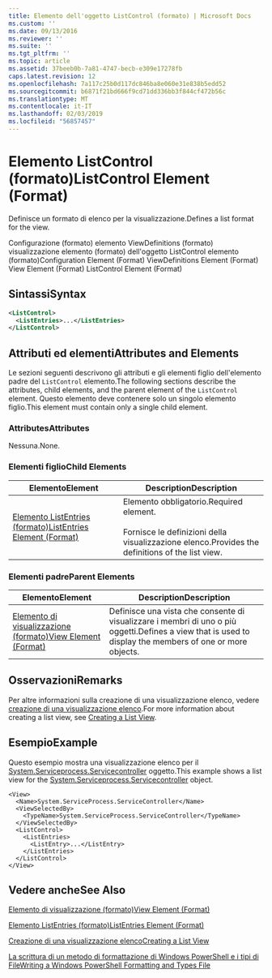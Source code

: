 ```yaml
---
title: Elemento dell'oggetto ListControl (formato) | Microsoft Docs
ms.custom: ''
ms.date: 09/13/2016
ms.reviewer: ''
ms.suite: ''
ms.tgt_pltfrm: ''
ms.topic: article
ms.assetid: 37beeb0b-7a81-4747-becb-e309e17278fb
caps.latest.revision: 12
ms.openlocfilehash: 7a117c25b0d117dc846ba8e060e31e838b5edd52
ms.sourcegitcommit: b6871f21bd666f9cd71dd336bb3f844cf472b56c
ms.translationtype: MT
ms.contentlocale: it-IT
ms.lasthandoff: 02/03/2019
ms.locfileid: "56857457"
---
```

# <a name="listcontrol-element-format"></a><span data-ttu-id="48312-102">Elemento ListControl (formato)</span><span class="sxs-lookup"><span data-stu-id="48312-102">ListControl Element (Format)</span></span>

<span data-ttu-id="48312-103">Definisce un formato di elenco per la visualizzazione.</span><span class="sxs-lookup"><span data-stu-id="48312-103">Defines a list format for the view.</span></span>

<span data-ttu-id="48312-104">Configurazione (formato) elemento ViewDefinitions (formato) visualizzazione elemento (formato) dell'oggetto ListControl elemento (formato)</span><span class="sxs-lookup"><span data-stu-id="48312-104">Configuration Element (Format) ViewDefinitions Element (Format) View Element (Format) ListControl Element (Format)</span></span>

## <a name="syntax"></a><span data-ttu-id="48312-105">Sintassi</span><span class="sxs-lookup"><span data-stu-id="48312-105">Syntax</span></span>

```xml
<ListControl>
  <ListEntries>...</ListEntries>
</ListControl>

```

## <a name="attributes-and-elements"></a><span data-ttu-id="48312-106">Attributi ed elementi</span><span class="sxs-lookup"><span data-stu-id="48312-106">Attributes and Elements</span></span>

<span data-ttu-id="48312-107">Le sezioni seguenti descrivono gli attributi e gli elementi figlio dell'elemento padre del `ListControl` elemento.</span><span class="sxs-lookup"><span data-stu-id="48312-107">The following sections describe the attributes, child elements, and the parent element of the `ListControl` element.</span></span> <span data-ttu-id="48312-108">Questo elemento deve contenere solo un singolo elemento figlio.</span><span class="sxs-lookup"><span data-stu-id="48312-108">This element must contain only a single child element.</span></span>

### <a name="attributes"></a><span data-ttu-id="48312-109">Attributes</span><span class="sxs-lookup"><span data-stu-id="48312-109">Attributes</span></span>

<span data-ttu-id="48312-110">Nessuna.</span><span class="sxs-lookup"><span data-stu-id="48312-110">None.</span></span>

### <a name="child-elements"></a><span data-ttu-id="48312-111">Elementi figlio</span><span class="sxs-lookup"><span data-stu-id="48312-111">Child Elements</span></span>

|<span data-ttu-id="48312-112">Elemento</span><span class="sxs-lookup"><span data-stu-id="48312-112">Element</span></span>|<span data-ttu-id="48312-113">Description</span><span class="sxs-lookup"><span data-stu-id="48312-113">Description</span></span>|
|-------------|-----------------|
|[<span data-ttu-id="48312-114">Elemento ListEntries (formato)</span><span class="sxs-lookup"><span data-stu-id="48312-114">ListEntries Element (Format)</span></span>](./listentries-element-for-listcontrol-format.md)|<span data-ttu-id="48312-115">Elemento obbligatorio.</span><span class="sxs-lookup"><span data-stu-id="48312-115">Required element.</span></span><br /><br /> <span data-ttu-id="48312-116">Fornisce le definizioni della visualizzazione elenco.</span><span class="sxs-lookup"><span data-stu-id="48312-116">Provides the definitions of the list view.</span></span>|

### <a name="parent-elements"></a><span data-ttu-id="48312-117">Elementi padre</span><span class="sxs-lookup"><span data-stu-id="48312-117">Parent Elements</span></span>

|<span data-ttu-id="48312-118">Elemento</span><span class="sxs-lookup"><span data-stu-id="48312-118">Element</span></span>|<span data-ttu-id="48312-119">Description</span><span class="sxs-lookup"><span data-stu-id="48312-119">Description</span></span>|
|-------------|-----------------|
|[<span data-ttu-id="48312-120">Elemento di visualizzazione (formato)</span><span class="sxs-lookup"><span data-stu-id="48312-120">View Element (Format)</span></span>](./view-element-format.md)|<span data-ttu-id="48312-121">Definisce una vista che consente di visualizzare i membri di uno o più oggetti.</span><span class="sxs-lookup"><span data-stu-id="48312-121">Defines a view that is used to display the members of one or more objects.</span></span>|

## <a name="remarks"></a><span data-ttu-id="48312-122">Osservazioni</span><span class="sxs-lookup"><span data-stu-id="48312-122">Remarks</span></span>

<span data-ttu-id="48312-123">Per altre informazioni sulla creazione di una visualizzazione elenco, vedere [creazione di una visualizzazione elenco](./creating-a-list-view.md).</span><span class="sxs-lookup"><span data-stu-id="48312-123">For more information about creating a list view, see [Creating a List View](./creating-a-list-view.md).</span></span>

## <a name="example"></a><span data-ttu-id="48312-124">Esempio</span><span class="sxs-lookup"><span data-stu-id="48312-124">Example</span></span>

<span data-ttu-id="48312-125">Questo esempio mostra una visualizzazione elenco per il [System.Serviceprocess.Servicecontroller](/dotnet/api/System.ServiceProcess.ServiceController) oggetto.</span><span class="sxs-lookup"><span data-stu-id="48312-125">This example shows a list view for the [System.Serviceprocess.Servicecontroller](/dotnet/api/System.ServiceProcess.ServiceController) object.</span></span>

```
<View>
  <Name>System.ServiceProcess.ServiceController</Name>
  <ViewSelectedBy>
    <TypeName>System.ServiceProcess.ServiceController</TypeName>
  </ViewSelectedBy>
  <ListControl>
    <ListEntries>
      <ListEntry>...</ListEntry>
    </ListEntries>
  </ListControl>
</View>
```

## <a name="see-also"></a><span data-ttu-id="48312-126">Vedere anche</span><span class="sxs-lookup"><span data-stu-id="48312-126">See Also</span></span>

[<span data-ttu-id="48312-127">Elemento di visualizzazione (formato)</span><span class="sxs-lookup"><span data-stu-id="48312-127">View Element (Format)</span></span>](./view-element-format.md)

[<span data-ttu-id="48312-128">Elemento ListEntries (formato)</span><span class="sxs-lookup"><span data-stu-id="48312-128">ListEntries Element (Format)</span></span>](./listentries-element-for-listcontrol-format.md)

[<span data-ttu-id="48312-129">Creazione di una visualizzazione elenco</span><span class="sxs-lookup"><span data-stu-id="48312-129">Creating a List View</span></span>](./creating-a-list-view.md)

[<span data-ttu-id="48312-130">La scrittura di un metodo di formattazione di Windows PowerShell e i tipi di File</span><span class="sxs-lookup"><span data-stu-id="48312-130">Writing a Windows PowerShell Formatting and Types File</span></span>](./writing-a-powershell-formatting-file.md)
